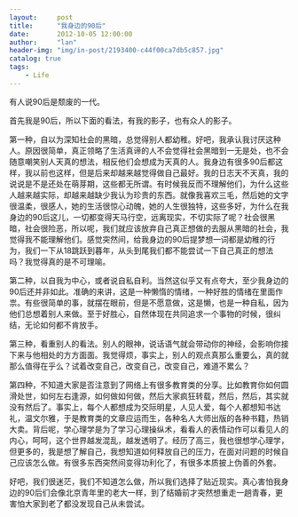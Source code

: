 ```yaml
---
layout:     post
title:      "我身边的90后"
date:       2012-10-05 12:00:00
author:     "lan"
header-img: "img/in-post/2193400-c44f00ca7db5c857.jpg"
catalog: true
tags:
    - Life
---
```


有人说90后是颓废的一代。

首先我是90后，所以下面的看法，有我的影子，也有众人的影子。

第一种，自以为深知社会的黑暗，总觉得别人都幼稚。好吧，我承认我讨厌这种人。原因很简单，真正领略了生活真谛的人不会觉得社会黑暗到一无是处，也不会随意嘲笑别人天真的想法，相反他们会想成为天真的人。我身边有很多90后都这样，我以前也这样，但是后来却越来越觉得做自己最好。我的日志天不天真，我的说说是不是还处在萌芽期，这些都无所谓。有时候我反而不理解他们，为什么这些人越来越实际，却越来越缺少我认为珍贵的东西。就像我喜欢三毛，然后她的文字很温柔，很感人，她的生活很惊心动魄，她的人生很独特，这些多好，为什么在我身边的90后这儿，一切都变得天马行空，远离现实，不切实际了呢？社会很黑暗，社会很险恶，所以呢，我们就应该放弃自己真正想做的去服从黑暗的社会，我觉得我不能理解他们。感觉突然间，给我身边的90后提梦想一词都是幼稚的行为，我们一下从18跳跃到暮年，从头到尾我们都不能尝试一下自己真正的想法吗？我觉得真的是不可理喻。

第二种，以自我为中心，或者说自私自利。当然这似乎又有点夸大，至少我身边的90后还并非如此。准确的来讲，这是一种懒惰的情绪，一种好胜的情绪在里面作祟。有些很简单的事，就摆在眼前，但是不愿意做，这是懒，也是一种自私，因为他们总想着别人来做。至于好胜心，自然体现在共同追求一个事物的时候，很纠结，无论如何都不肯放手。

第三种，看重别人的看法。别人的眼神，说话语气就会带动你的神经，会影响你接下来与他相处的方方面面。我觉得烦，事实上，别人的观点真那么重要么，真的就那么值得在乎么？试着改变自己，改变自己，改变自己，难道不累么？

第四种，不知道大家是否注意到了网络上有很多教育类的分享。比如教育你如何圆滑处世，如何左右逢源，如何做如何做，然后大家疯狂转载，然后，然后，其实就没有然后了。事实上，每个人都想成为交际明星，人见人爱，每个人都想知书达礼，温文尔雅，于是教育类的文章应运而生，各种名人大师出版的各种书籍，热销大卖。背后呢，学心理学是为了学习心理操纵术，看看人的表情动作可以看见人的内心，呵呵，这个世界越发混乱，越发透明了。经历了高三，我也很想学心理学，但更多的，我是想了解自己，我想知道如何释放自己的压力，在面对问题的时候自己应该怎么做。有很多东西突然间变得功利化了，有很多本质披上伪善的外套。

好吧，我们很迷茫，我们不知道怎么做，所以我们选择了贴近现实。真心害怕我身边的90后们会像北京青年里的老大一样，到了结婚前才突然想重走一趟青春，更害怕大家到老了都没发现自己从未尝试。
